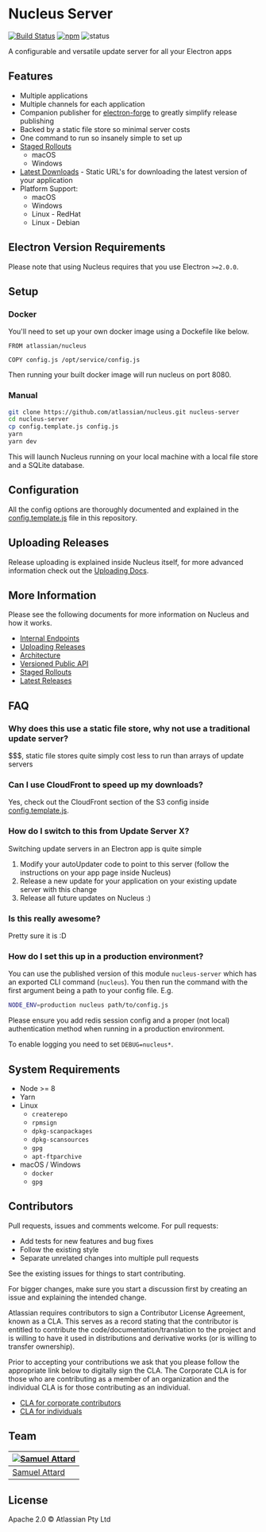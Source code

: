 # Nucleus Server

[![Build Status](https://travis-ci.org/atlassian/nucleus.svg?branch=enable-travis)](https://travis-ci.org/atlassian/nucleus) [![npm](https://img.shields.io/npm/v/nucleus-server.svg)](https://www.npmjs.com/package/nucleus-server) ![status](https://img.shields.io/badge/Status-%20Ready%20for%20Awesome-red.svg)

A configurable and versatile update server for all your Electron apps

## Features

* Multiple applications
* Multiple channels for each application
* Companion publisher for [electron-forge](https://github.com/electron-userland/electron-forge) to greatly simplify release publishing
* Backed by a static file store so minimal server costs
* One command to run so insanely simple to set up
* [Staged Rollouts](docs/Staged%20Rollouts.md)
  * macOS
  * Windows
* [Latest Downloads](docs/Latest%20Releases.md) - Static URL's for downloading the latest version of your application
* Platform Support:
  * macOS
  * Windows
  * Linux - RedHat
  * Linux - Debian

## Electron Version Requirements

Please note that using Nucleus requires that you use Electron `>=2.0.0`.

## Setup

### Docker

You'll need to set up your own docker image using a Dockefile like below.

```docker
FROM atlassian/nucleus

COPY config.js /opt/service/config.js
```

Then running your built docker image will run nucleus on port 8080.

### Manual

```bash
git clone https://github.com/atlassian/nucleus.git nucleus-server
cd nucleus-server
cp config.template.js config.js
yarn
yarn dev
```

This will launch Nucleus running on your local machine with a local
file store and a SQLite database.

## Configuration

All the config options are thoroughly documented and explained in the
[config.template.js](config.template.js) file in this repository.

## Uploading Releases

Release uploading is explained inside Nucleus itself, for more advanced
information check out the [Uploading Docs](docs/Uploading.md).

## More Information

Please see the following documents for more information on Nucleus and how it works.

* [Internal Endpoints](docs/Endpoints.md)
* [Uploading Releases](docs/Uploading.md)
* [Architecture](docs/Architecture.md)
* [Versioned Public API](docs/API.md)
* [Staged Rollouts](docs/Staged%20Rollouts.md)
* [Latest Releases](docs/Latest%20Releases.md)

## FAQ

### Why does this use a static file store, why not use a traditional update server?

$$$, static file stores quite simply cost less to run than arrays of update servers

### Can I use CloudFront to speed up my downloads?

Yes, check out the CloudFront section of the S3 config inside [config.template.js](config.template.js).

### How do I switch to this from Update Server X?

Switching update servers in an Electron app is quite simple

1. Modify your autoUpdater code to point to this server (follow the instructions
on your app page inside Nucleus)
2. Release a new update for your application on your existing update server with this change
3. Release all future updates on Nucleus :)

### Is this really awesome?

Pretty sure it is :D

### How do I set this up in a production environment?

You can use the published version of this module `nucleus-server` which has
an exported CLI command (`nucleus`).  You then run the command with the first
argument being a path to your config file.  E.g.

```bash
NODE_ENV=production nucleus path/to/config.js
```

Please ensure you add redis session config and a proper (not local) authentication
method when running in a production environment.

To enable logging you need to set `DEBUG=nucleus*`.

## System Requirements

* Node >= 8
* Yarn
* Linux
  * `createrepo`
  * `rpmsign`
  * `dpkg-scanpackages`
  * `dpkg-scansources`
  * `gpg`
  * `apt-ftparchive`
* macOS / Windows
  * `docker`
  * `gpg`

## Contributors

Pull requests, issues and comments welcome. For pull requests:

* Add tests for new features and bug fixes
* Follow the existing style
* Separate unrelated changes into multiple pull requests

See the existing issues for things to start contributing.

For bigger changes, make sure you start a discussion first by creating
an issue and explaining the intended change.

Atlassian requires contributors to sign a Contributor License Agreement,
known as a CLA. This serves as a record stating that the contributor is
entitled to contribute the code/documentation/translation to the project
and is willing to have it used in distributions and derivative works
(or is willing to transfer ownership).

Prior to accepting your contributions we ask that you please follow the appropriate
link below to digitally sign the CLA. The Corporate CLA is for those who are
contributing as a member of an organization and the individual CLA is for
those contributing as an individual.

* [CLA for corporate contributors](https://na2.docusign.net/Member/PowerFormSigning.aspx?PowerFormId=e1c17c66-ca4d-4aab-a953-2c231af4a20b)
* [CLA for individuals](https://na2.docusign.net/Member/PowerFormSigning.aspx?PowerFormId=3f94fbdc-2fbe-46ac-b14c-5d152700ae5d)

## Team

| [![Samuel Attard](https://s.gravatar.com/avatar/1576c987b53868acf73d6ccb08110a78?s=144)](https://samuelattard.com) |
|---|
| [Samuel Attard](https://samuelattard.com) |

## License

Apache 2.0 © Atlassian Pty Ltd
